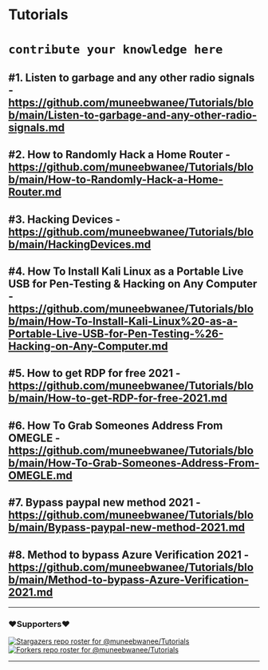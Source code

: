 # Tutorials
# `contribute your knowledge here`

## #1. Listen to garbage and any other radio signals - https://github.com/muneebwanee/Tutorials/blob/main/Listen-to-garbage-and-any-other-radio-signals.md   

## #2. How to Randomly Hack a Home Router - https://github.com/muneebwanee/Tutorials/blob/main/How-to-Randomly-Hack-a-Home-Router.md

## #3. Hacking Devices - https://github.com/muneebwanee/Tutorials/blob/main/HackingDevices.md

## #4. How To Install Kali Linux as a Portable Live USB for Pen-Testing & Hacking on Any Computer - https://github.com/muneebwanee/Tutorials/blob/main/How-To-Install-Kali-Linux%20-as-a-Portable-Live-USB-for-Pen-Testing-%26-Hacking-on-Any-Computer.md

## #5. How to get RDP for free 2021 - https://github.com/muneebwanee/Tutorials/blob/main/How-to-get-RDP-for-free-2021.md

## #6. How To Grab Someones Address From OMEGLE - https://github.com/muneebwanee/Tutorials/blob/main/How-To-Grab-Someones-Address-From-OMEGLE.md

## #7. Bypass paypal new method 2021 - https://github.com/muneebwanee/Tutorials/blob/main/Bypass-paypal-new-method-2021.md

## #8. Method to bypass Azure Verification 2021 - https://github.com/muneebwanee/Tutorials/blob/main/Method-to-bypass-Azure-Verification-2021.md
---
### ❤️Supporters❤️
[![Stargazers repo roster for @muneebwanee/Tutorials](https://reporoster.com/stars/muneebwanee/Tutorials)](https://github.com/muneebwanee/Tutorials/stargazers)
[![Forkers repo roster for @muneebwanee/Tutorials](https://reporoster.com/forks/muneebwanee/Tutorials)](https://github.com/muneebwanee/Tutorials/network/members)

---
